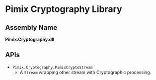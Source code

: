 Pimix Cryptography Library
===

Assembly Name
---
**Pimix.Cryptography.dll**

APIs
---
- `Pimix.Cryptography.PimixCryptoStream`
  - A `Stream` wrapping other stream with Cryptographic processing.
